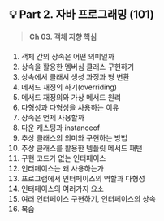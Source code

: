 ## 💡 Part 2. 자바 프로그래밍 (101)

>#### Ch 03. 객체 지향 핵심
1. 객체 간의 상속은 어떤 의미일까
2. 상속을 활용한 멤버심 클래스 구현하기
3. 상속에서 클래서 생성 과정과 형 변환
4. 메서드 재정의 하기(overriding)
5. 메서드 재정의와 가상 메서드 원리
6. 다형성과 다형성을 사용하는 이유
7. 상속은 언제 사용할까
8. 다운 캐스팅과 instanceof
9. 추상 클래스의 의미와 구현하는 방법
10. 추상 클래스를 활용한 템플릿 메서드 패턴
11. 구현 코드가 없는 인터페이스
12. 인터페이스는 왜 사용하는가
13. 프로그램에서 인터페이스의 역할과 다형성
14. 인터페이스의 여러가지 요소
15. 여러 인터페이스 구현하기, 인터페이스의 상속
16. 복습
